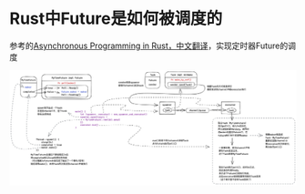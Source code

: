 # Rust中Future是如何被调度的

参考的[Asynchronous Programming in Rust，中文翻译](https://huangjj27.github.io/async-book/02_execution/01_chapter.html)，实现定时器Future的调度

![图示](./rust_async.png)
